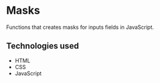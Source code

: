 # Masks

Functions that creates masks for inputs fields in JavaScript.

## Technologies used

- HTML
- CSS
- JavaScript

